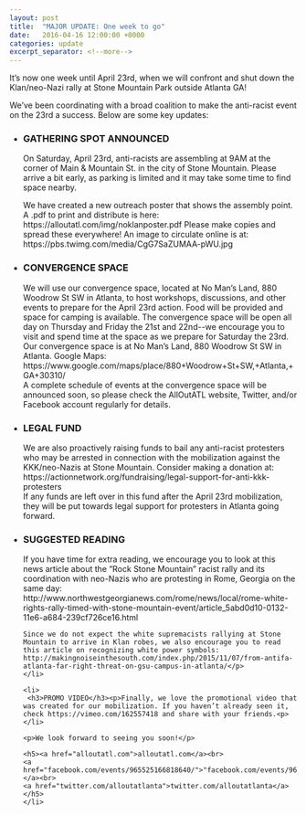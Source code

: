 ```yaml
---
layout: post
title:  "MAJOR UPDATE: One week to go"
date:   2016-04-16 12:00:00 +0000
categories: update
excerpt_separator: <!--more-->
---
```

<p>
It’s now one week until April 23rd, when we will confront and shut down the Klan/neo-Nazi rally at Stone Mountain Park outside Atlanta GA!<br>
 
We’ve been coordinating with a broad coalition to make the anti-racist event on the 23rd a success. Below are some key updates:<p>

 <!--more-->

<ul class="nav">
    <li>
    <h3>GATHERING SPOT ANNOUNCED</h3><p>On Saturday, April 23rd, anti-racists are assembling at 9AM at the corner of Main & Mountain St. in the city of Stone Mountain. Please arrive a bit early, as parking is limited and it may take some time to find space nearby.<br>
	<p>We have created a new outreach poster that shows the assembly point. A .pdf to print and distribute is here: https://alloutatl.com/img/noklanposter.pdf  Please make copies and spread these everywhere! An image to circulate online is at: https://pbs.twimg.com/media/CgG7SaZUMAA-pWU.jpg </p>
	</li>
	<li>
	<h3>CONVERGENCE SPACE</h3><p>We will use our convergence space, located at No Man’s Land, 880 Woodrow St SW in Atlanta, to host workshops, discussions, and other events to prepare for the April 23rd action. Food will be provided and space for camping is available. The convergence space will be open all day on Thursday and Friday the 21st and 22nd--we encourage you to visit and spend time at the space as we prepare for Saturday the 23rd.<br>
 	Our convergence space is at No Man’s Land, 880 Woodrow St SW in Atlanta. Google Maps: https://www.google.com/maps/place/880+Woodrow+St+SW,+Atlanta,+GA+30310/<br>
 	A complete schedule of events at the convergence space will be announced soon, so please check the AllOutATL website, Twitter, and/or Facebook account regularly for details.</p>
	</li>
	<li>
	<h3>LEGAL FUND</h3><p> We are also proactively raising funds to bail any anti-racist protesters who may be arrested in connection with the mobilization against the KKK/neo-Nazis at Stone Mountain. Consider making a donation at: https://actionnetwork.org/fundraising/legal-support-for-anti-kkk-protesters<br>
 	If any funds are left over in this fund after the April 23rd mobilization, they will be put towards legal support for protesters in Atlanta going forward.</p>
	</li>
	<li>
	<h3>SUGGESTED READING</h3><p>If you have time for extra reading, we encourage you to look at this news article about the “Rock Stone Mountain” racist rally and its coordination with neo-Nazis who are protesting in Rome, Georgia on the same day: http://www.northwestgeorgianews.com/rome/news/local/rome-white-rights-rally-timed-with-stone-mountain-event/article_5abd0d10-0132-11e6-a684-239cf726ce16.html<br>
 
	Since we do not expect the white supremacists rallying at Stone Mountain to arrive in Klan robes, we also encourage you to read this article on recognizing white power symbols: http://makingnoiseinthesouth.com/index.php/2015/11/07/from-antifa-atlanta-far-right-threat-on-gsu-campus-in-atlanta/</p>
	</li>

	<li>
	 <h3>PROMO VIDEO</h3><p>Finally, we love the promotional video that was created for our mobilization. If you haven’t already seen it, check https://vimeo.com/162557418 and share with your friends.<p>
	</li>
 
	<p>We look forward to seeing you soon!</p>
 
	<h5><a href="alloutatl.com">alloutatl.com</a><br>
	<a href="facebook.com/events/965525166818640/">"facebook.com/events/965525166818640/"</a><br>
	<a href="twitter.com/alloutatlanta">twitter.com/alloutatlanta</a></h5>
	</li>
